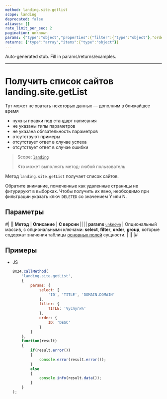 ```yaml
---
method: landing.site.getlist
scope: landing
deprecated: false
aliases: []
rate_limit_per_sec: 2
pagination: unknown
params: {"type":"object","properties":{"filter":{"type":"object"},"order":{"type":"object"},"select":{"type":"array","items":{"type":"string"}},"start":{"type":["integer","string"]}}}
returns: {"type":"array","items":{"type":"object"}}
---
```


Auto-generated stub. Fill in params/returns/examples.

---

# Получить список сайтов landing.site.getList



Тут может не хватать некоторых данных — дополним в ближайшее время







- нужны правки под стандарт написания
- не указаны типы параметров
- не указана обязательность параметров
- отсутствуют примеры
- отсутствует ответ в случае успеха
- отсутствует ответ в случае ошибки





> Scope: [`landing`](../../scopes/permissions.md)
>
> Кто может выполнять метод: любой пользователь

Метод `landing.site.getList` получает список сайтов.



Обратите внимание, помеченные как удаленные страницы не фигурируют в выборках. Чтобы получить их явно, необходимо при фильтрации указать ключ `DELETED` со значением Y или N.



## Параметры

#|
|| **Метод** | **Описание** | **С версии** ||
|| **params**
[`unknown`](../../data-types.md) | Опциональный массив, с опциональными ключами: **select**, **filter**, **order**, **group**, которые содержат значения таблицы [основных полей](./base-fields.md) сущности. | ||
|#

## Примеры



- JS

    ```js
    BX24.callMethod(
        'landing.site.getList',
        {
            params: {
                select: [
                    'ID', 'TITLE', 'DOMAIN.DOMAIN'
                ],
                filter: {
                    TITLE: '%услуги%'
                },
                order: {
                    ID: 'DESC'
                }
            }
        },
        function(result)
        {
            if(result.error())
            {
                console.error(result.error());
            }
            else
            {
                console.info(result.data());
            }
        }
    );
    ```




